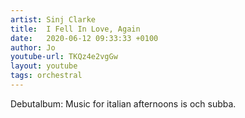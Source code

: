 ```yaml
---
artist: Sinj Clarke
title:  I Fell In Love, Again
date:   2020-06-12 09:33:33 +0100
author: Jo
youtube-url: TKQz4e2vgGw
layout: youtube
tags: orchestral
---
```


Debutalbum: Music for italian afternoons is och subba.

